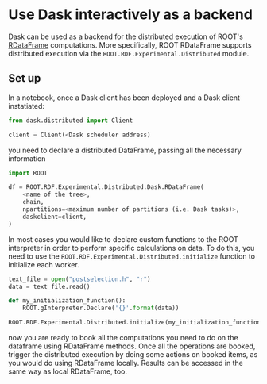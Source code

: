 <!--
 Copyright 2021 dciangot
 
 Licensed under the Apache License, Version 2.0 (the "License");
 you may not use this file except in compliance with the License.
 You may obtain a copy of the License at
 
     http://www.apache.org/licenses/LICENSE-2.0
 
 Unless required by applicable law or agreed to in writing, software
 distributed under the License is distributed on an "AS IS" BASIS,
 WITHOUT WARRANTIES OR CONDITIONS OF ANY KIND, either express or implied.
 See the License for the specific language governing permissions and
 limitations under the License.
-->
# Use Dask interactively as a backend
Dask can be used as a backend for the distributed execution of ROOT's [RDataFrame](https://root.cern/doc/master/classROOT_1_1RDataFrame.html) computations. More specifically, ROOT RDataFrame supports distributed execution via the ```ROOT.RDF.Experimental.Distributed``` module.

## Set up
In a notebook, once a Dask client has been deployed and a Dask client instatiated:

```python
from dask.distributed import Client

client = Client(<Dask scheduler address)
```

you need to declare a distributed DataFrame, passing all the necessary information

```python
import ROOT

df = ROOT.RDF.Experimental.Distributed.Dask.RDataFrame(
    <name of the tree>, 
    chain, 
    npartitions=<maximum number of partitions (i.e. Dask tasks)>, 
    daskclient=client,
)
```

In most cases you would like to declare custom functions to the ROOT interpreter in order to perform specific calculations on data. To do this, you need to use the ```ROOT.RDF.Experimental.Distributed.initialize``` function to initialize each worker.

```python
text_file = open("postselection.h", "r")
data = text_file.read()

def my_initialization_function():
    ROOT.gInterpreter.Declare('{}'.format(data))

ROOT.RDF.Experimental.Distributed.initialize(my_initialization_function)
```

now you are ready to book all the computations you need to do on the dataframe using RDataFrame methods.
Once all the operations are booked, trigger the distributed execution by doing some actions on booked items, as you would do using RDataFrame locally. Results can be accessed in the same way as local RDataFrame, too.
